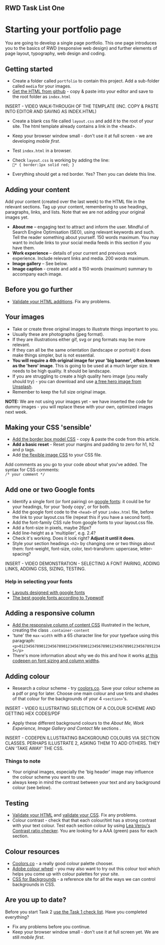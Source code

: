 ## RWD Task List One

# Starting your portfolio page

You are going to develop a single page portfolio. This one page introduces you to the basics of RWD (responsive web design) and further elements of page layout, typography, web design and coding.

## Getting started

- Create a folder called `portfolio` to contain this project. Add a sub-folder called `media` for your images.
- [Get the HTML from github](https://raw.githubusercontent.com/wilsonderren/responsive-website-template/master/index.html) - copy &amp; paste into your editor and save to the root folder as `index.html`

INSERT - VIDEO WALK-THROUGH OF THE TEMPLATE (INC. COPY & PASTE INTO EDITOR AND SAVING AS INDEX.HTML)

- Create a blank css file called `layout.css` and add it to the root of your site. The html template already contains a link in the &lt;head&gt;.

- Keep your browser window small - don't use it at full screen - we are developing *mobile first*.

- Test `index.html` in a browser. 
- Check `layout.css` is working by adding the line: <br> `* { border:1px solid red; }`
- Everything should get a red border. Yes? Then you can delete this line.


## Adding your content

Add your content (created over the last week) to the HTML file in the relevant sections. Tag up your content, remembering to use headings, paragraphs, links, and lists. Note that we are not adding your original images yet.

- **About me** – engaging text to attract and inform the user. Mindful of Search Engine Optimisation (SEO), using relevant keywords and such. Tell the reader something about yourself. 150 words maximum. You may want to include links to your social media feeds in this section if you have them.
- **Work experience** – details of your current and previous work experience. Include relevant links and media. 200 words maximum.
- **Image gallery** – See below.
- **Image caption** - create and add a 150 words (maximum) summary to accompany each image.

## Before you go further

- [Validate your HTML additions](https://validator.w3.org/#validate_by_upload). Fix any problems.

## Your images

- Take or create three original images to illustrate things important to you.
- Usually these are photographs (jpeg format). 
- If they are illustrations either gif, svg or png formats may be more relevant.
- If they can all be the same orientation (landscape or portrait) it does make things simpler, but is not essential. 
- **You will require a 4th original image for your 'big banner', often known as the 'hero' image**. This is going to be used at a much larger size. It needs to be high quality. It should be landscape. 
- If you are struggling to create a high quality hero image (you really should try) - you can download and use [a free hero image from Unsplash](https://unsplash.com/search/photos/hero-image). 
- Remember to keep the full size original image.

**NOTE:** We are not using your images yet - we have inserted the code for dummy images - you will replace these with your own, optimized images next week.



## Making your CSS 'sensible'

- [Add the border box model CSS](https://www.paulirish.com/2012/box-sizing-border-box-ftw/) - copy &amp; paste the code from this article.
- **Add a basic reset** - Reset your margins and padding to zero for h1, h2 and p tags.
- Add [the flexible image CSS](https://codepen.io/wilsondmmu/pen/ZvPBgv) to your CSS file.

Add comments as you go to your code *about* what you've added. The syntax for CSS comments: <br> `/* your comment */`

## Add one or two Google fonts

- Identify a single font (or font pairing) on [google fonts](https://fonts.google.com/): it could be for your headings, for your 'body copy', or for both.
- Add the google font code to the `<head>` of your `index.html` file, before the link to your layout.css file (repeat this if you have a second font).
- Add the font-family CSS rule from google fonts to your layout.css file.
- Add a font-size in pixels, maybe 26px?
- Add line-height as a 'multiplier', e.g. 2.4?
- Check it's working. Does it look right? **Adjust it until it does**.
- Style your section headings `<h2>` by changing one or two things about them: font-weight, font-size, color, text-transform: uppercase, letter-spacing?

INSERT - VIDEO DEMONSTRATION - SELECTING A FONT PAIRING, ADDING LINKS, ADDING CSS, SIZING, TESTING.

### Help in selecting your fonts
- [Layouts designed with google fonts](https://femmebot.github.io/google-type/) 
- [The best google fonts according to Typewolf](https://www.typewolf.com/google-fonts)

## Adding a responsive column

- [Add the responsive column of content CSS](https://codepen.io/wilsondmmu/pen/PJQYZG)  illustrated in the lecture, creating the class `.container-content`
- 'tune' the `max-width` with a 65 character line for your typeface using this paragraph:  
`<p>01234567890123456789012345678901234567890123456789012345678912345</p>`
- There's more information about why we do this and how it works [at this codepen on font sizing and column widths](https://codepen.io/wilsondmmu/pen/PJdGyE).

## Adding colour

- Research a colour scheme - try [coolors.co](https://coolors.co/). Save your colour scheme as a pdf or png for later. Choose one main colour and use tints and shades of that colour for the backgrounds of your 4 `<section>`'s.

INSERT - VIDEO ILLUSTRATING SELECTION OF A COLOUR SCHEME AND GETTING HEX CODES/PDF 

- Apply these different background colours to the *About Me, Work Experience, Image Gallery and Contact Me* sections .

INSERT - CODEPEN ILLUSTRATING BACKGROUND COLOURS VIA SECTION CLASSES. PERHAPS ILLUSTRATE 2, ASKING THEM TO ADD OTHERS. THEY CAN 'TAKE AWAY' THE CSS.

### Things to note

- Your original images, especially the 'big header' image may influence the colour scheme you want to use. 
- always keep in mind the contrast between your text and any background colour (see below).

## Testing
- [Validate your HTML](https://validator.w3.org/#validate_by_upload) and [validate your CSS](https://jigsaw.w3.org/css-validator/#validate_by_upload). Fix any problems.
- Colour contrast - check that that each colour/tint has a strong contrast with your text colour. Test each section colour by using [Lea Verou's Contrast ratio checker](http://contrast-ratio.com/). You are looking for a AAA (green) pass for each section. 


## Colour resources

- [Coolors.co](https://coolors.co/) - a really good colour palette chooser.
- [Adobe colour wheel](https://color.adobe.com/create/color-wheel/) - you may also want to try out this colour tool which helps you come up with colour palettes for your site.
- [CSS for Backgrounds](http://cssreference.io/backgrounds/) - a reference site for all the ways we can control backgrounds in CSS.

## Are you up to date?
Before you start Task 2 [use the Task 1 check list](rwd-task1-checklist.html). Have you completed everything?

- Fix any problems before you continue.
- Keep your browser window small - don't use it at full screen yet. We are still *mobile first*.